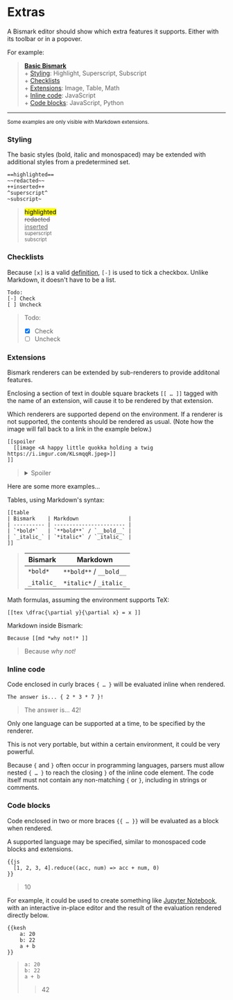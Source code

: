 # Extras

A Bismark editor should show which extra features it supports. Either with its toolbar or in a popover.

For example:

> **[Basic Bismark](/readme.md)**  
> \+ [Styling](#styling): Highlight, Superscript, Subscript  
> \+ [Checklists](#checklists)  
> \+ [Extensions](#extensions): Image, Table, Math  
> \+ [Inline code](#inline-code): JavaScript  
> \+ [Code blocks](#code-blocks): JavaScript, Python

---

<sub>Some examples are only visible with Markdown extensions.</sub>


### Styling

The basic styles (bold, italic and monospaced) may be extended with additional styles from a predetermined set.

	==highlighted==
	~~redacted~~
	++inserted++
	^superscript^
	~subscript~

> <mark>highlighted</mark>  
> <del>redacted</del>  
> <ins>inserted</ins>  
> <sup>superscript</sup>  
> <sub>subscript</sub>


### Checklists

Because `[x]` is a valid [definition](https://github.com/joakim/bismark#definitions), `[-]` is used to tick a checkbox. Unlike Markdown, it doesn't have to be a list.

	Todo:
	[-] Check
	[ ] Uncheck

> Todo:
> - [x] Check
> - [ ] Uncheck


### Extensions

Bismark renderers can be extended by sub-renderers to provide additonal features.

Enclosing a section of text in double square brackets `[[ … ]]` tagged with the name of an extension, will cause it to be rendered by that extension.

Which renderers are supported depend on the environment. If a renderer is not supported, the contents should be rendered as usual. (Note how the image will fall back to a link in the example below.)

	[[spoiler
	  [[image <A happy little quokka holding a twig https://i.imgur.com/KLsmqqR.jpeg>]]
	]]

> <details>
> <summary>Spoiler</summary>
>   <img title="A happy little quokka holding a twig" src="https://i.imgur.com/KLsmqqR.jpeg"/>
> </details>

Here are some more examples…

Tables, using Markdown's syntax:

	[[table
	| Bismark    | Markdown                |
	| ---------- | ----------------------- |
	| `*bold*`   | `**bold**` / `__bold__` |
	| `_italic_` | `*italic*` / `_italic_` |
	]]

> | Bismark    | Markdown                |
> | ---------- | ----------------------- |
> | `*bold*`   | `**bold**` / `__bold__` |
> | `_italic_` | `*italic*` / `_italic_` |

Math formulas, assuming the environment supports TeX:

	[[tex \dfrac{\partial y}{\partial x} = x ]]

Markdown inside Bismark:

	Because [[md *why not!* ]]

> Because *why not!*


### Inline code

Code enclosed in curly braces `{ … }` will be evaluated inline when rendered.

	The answer is... { 2 * 3 * 7 }!

> The answer is… 42!

Only one language can be supported at a time, to be specified by the renderer.

This is not very portable, but within a certain environment, it could be very powerful.

Because `{` and `}` often occur in programming languages, parsers must allow nested `{ … }` to reach the closing `}` of the inline code element. The code itself must not contain any non-matching `{` or `}`, including in strings or comments.


### Code blocks

Code enclosed in two or more braces `{{ … }}` will be evaluated as a block when rendered.

A supported language may be specified, similar to monospaced code blocks and extensions.

	{{js
	  [1, 2, 3, 4].reduce((acc, num) => acc + num, 0)
	}}

> 10

For example, it could be used to create something like [Jupyter Notebook](https://jupyter.org/), with an interactive in-place editor and the result of the evaluation rendered directly below.

	{{kesh
	    a: 20
	    b: 22
	    a + b
	}}

> ```
> a: 20
> b: 22
> a + b
> ```
> > 42
